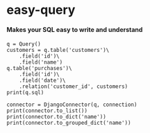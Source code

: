 # easy-query

#### Makes your SQL easy to write and understand

````
q = Query()
customers = q.table('customers')\
    .field('id')\
    .field('name')
q.table('purchases')\
    .field('id')\
    .field('date')\
    .relation('customer_id', customers)
print(q.sql)

connector = DjangoConnector(q, connection)
print(connector.to_list())
print(connector.to_dict('name'))
print(connector.to_grouped_dict('name'))
````
